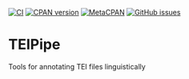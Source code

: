 [![CI](https://github.com/ufal/TEIPipe/actions/workflows/test.yml/badge.svg)](https://github.com/ufal/TEIPipe/actions/workflows/test.yml)
[![CPAN version](https://badge.fury.io/pl/TEIPipe.svg)](https://metacpan.org/pod/TEIPipe)
[![MetaCPAN](https://img.shields.io/badge/MetaCPAN-TEIPipe-blue)](https://metacpan.org/pod/TEIPipe)
[![GitHub issues](https://img.shields.io/github/issues/ufal/TEIPipe.svg)](https://github.com/ufal/TEIPipe/issues)

# TEIPipe
Tools for annotating TEI files linguistically
